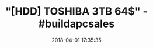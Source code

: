 ---
title: '"[HDD] TOSHIBA 3TB 64$" - #buildapcsales'
name: Toshiba P300 3TB Desktop 3.5 Inch SATA 6Gb/s 7200rpm Internal Hard Drive
date: '2018-04-01 17:35:35'
buy_now: >-
  https://www.amazon.com/Toshiba-Desktop-7200rpm-Internal-Drive/dp/B013JPLOQQ?psc=1&SubscriptionId=AKIAIA5RBQIWQVTCUEUQ&tag=coldcutdeals-20&linkCode=xm2&camp=2025&creative=165953&creativeASIN=B013JPLOQQ
description_markdown: |+
  Toshiba P300 3TB Desktop 3.5 Inch SATA 6Gb/s 7200rpm Internal Hard Drive

    - Extended-capacity hard drive with up to 3TB of storage

    - Compatible with Windows Mac and Linux

    - Intelligent Serial ATA interface ensures compatibility with most major brands of Serial ATA enabled laptop PCs

    - Native Command Queuing (NCQ) support enhances seek-time performance. Rotational Speed: 7,200 RPM

    - Internal shock detection and ramp-loading technology help protect your drive and data

    - Perpendicular Magnetic Recording (PMR) technology offers higher capacities, excellent reliability and robustness

tweet_id_str: '980498927253368832'
price: $84.99
you_save: ''
asin: B013JPLOQQ
image: 'https://images-na.ssl-images-amazon.com/images/I/51A7JvWhKwL.jpg'

---